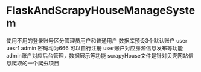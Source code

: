 # FlaskAndScrapyHouseManageSystem
使用不用的登录账号区分管理员用户和普通用户
数据库预设3个默认账户 user uesr1 admin 密码均为666 可以自行注册
user账户对应房源信息发布等功能
admin账户对应后台管理，数据展示等功能
scrapyHouse文件是针对贝壳网站信息爬取的一个爬虫项目
